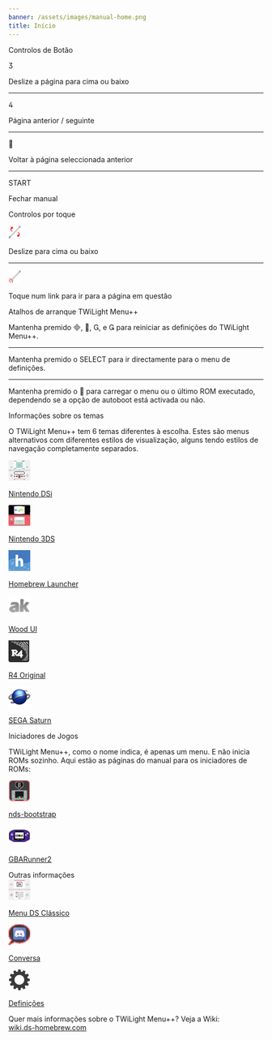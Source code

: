 ```yaml
---
banner: /assets/images/manual-home.png
title: Início
---
```


<div id="button-controls" class="section-title">Controlos de Botão</div>
<div class="section-body">
    <div class="button-action-group">
        <p class="button-action button">&#xE07D;</p>
        <p class="button-action-text">Deslize a página para cima ou baixo</p>
    </div>
    <hr>
    <div class="button-action-group">
        <p class="button-action button">&#xE07E;</p>
        <p class="button-action-text">Página anterior / seguinte</p>
    </div>
    <hr>
    <div class="button-action-group">
        <p class="button-action button">&#xE001;</p>
        <p class="button-action-text">Voltar à página seleccionada anterior</p>
    </div>
    <hr>
    <div class="button-action-group">
        <p class="button-action">START</p>
        <p class="button-action-text">Fechar manual</p>
    </div>
</div>

<div id="touch-controls" class="section-title">Controlos por toque</div>
<div class="section-body">
    <div class="button-action-group">
        <p class="button-action"><img src="/assets/images/up-down.png" alt="Deslize para cima/baixo no ecrã táctil"></p>
        <p class="button-action-text">Deslize para cima ou baixo</p>
    </div>
    <hr>
    <div class="button-action-group">
        <p class="button-action"><img src="/assets/images/tap.png" alt="Toque no ecrã táctil"></p>
        <p class="button-action-text">Toque num link para ir para a página em questão</p>
    </div>
</div>

<div id="twilight-menu-boot-shortcuts" class="section-title">Atalhos de arranque TWiLight Menu++</div>
<div class="section-body">
    <p>
        Mantenha premido &#xE000;, &#xE001;, &#xE002;, e &#xE003; para reiniciar as definições do TWiLight Menu++.
    </p>
    <hr>
    <p>
        Mantenha premido o SELECT para ir directamente para o menu de definições.
    </p>
    <hr>
    <p>
        Mantenha premido o &#xE001; para carregar o menu ou o último ROM executado, dependendo se a opção de autoboot está activada ou não.
    </p>
</div>

<div id="theme-information" class="section-title">Informações sobre os temas</div>
<div class="section-body">
    <p class="mb-2">O TWiLight Menu++ tem 6 temas diferentes à escolha. Estes são menus alternativos com diferentes estilos de visualização, alguns tendo estilos de navegação completamente separados.</p>
    <div class="grid-container-3">
        <div class="grid-item">
            <img src="/assets/images/dsi-icon.png">
            <p>
                <a href="theme1-dsi">Nintendo DSi</a>
            </p>
        </div>
        <div class="grid-item">
            <img src="/assets/images/3ds-icon.png">
            <p>
                <a href="theme2-3ds">Nintendo 3DS</a>
            </p>
        </div>
        <div class="grid-item">
            <img src="/assets/images/hbl-icon.png">
            <p>
                <a href="theme6-hbl">Homebrew Launcher</a>
            </p>
        </div>
        <div class="grid-item">
            <img src="/assets/images/ak-icon.png">
            <p>
                <a href="theme4-acekard">Wood UI</a>
            </p>
        </div>
        <div class="grid-item">
            <img src="/assets/images/r4-icon.png">
            <p>
                <a href="theme3-r4">R4 Original</a>
            </p>
        </div>
        <div class="grid-item">
            <img src="/assets/images/saturn-logo.png">
            <p>
                <a href="theme5-saturn">SEGA Saturn</a>
            </p>
        </div>
    </div>
</div>

<div id="game-loaders" class="section-title">Iniciadores de Jogos</div>
<div class="section-body">
    <p class="mb-2">TWiLight Menu++, como o nome indica, é apenas um menu. E não inicia ROMs sozinho. Aqui estão as páginas do manual para os iniciadores de ROMs:</p>
    <div class="grid-container-2">
        <div class="grid-item">
            <img src="/assets/images/ndsb-icon.png">
            <p>
                <a href="nds-bootstrap">nds-bootstrap</a>
            </p>
        </div>
        <div class="grid-item">
            <img src="/assets/images/gba-icon.png">
            <p>
                <a href="gbarunner2">GBARunner2</a>
            </p>
        </div>
    </div>
</div>

<div id="other-information" class="section-title">Outras informações</div>
<div class="section-body">
    <div class="grid-container-3 mb-2">
        <div class="grid-item">
            <img src="/assets/images/ds-icon.png">
            <p>
                <a href="ds-classic-menu">Menu DS Clássico</a>
            </p>
        </div>
        <div class="grid-item">
            <img src="/assets/images/chat-icon.png">
            <p>
                <a href="chat">Conversa</a>
            </p>
        </div>
        <div class="grid-item">
            <img src="/assets/images/settings-icon.png">
            <p>
                <a href="settings">Definições</a>
            </p>
        </div>
    </div>
    <p>
        Quer mais informações sobre o TWiLight Menu++? Veja a Wiki:<br><a href="https://wiki.ds-homebrew.com">wiki.ds-homebrew.com</a>
    </p>
</div>

